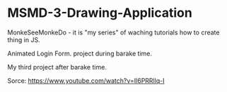 # MSMD-3-Drawing-Application

MonkeSeeMonkeDo - it is "my series" of waching tutorials how to create thing in JS.

Animated Login Form. project during barake time.

My third project after barake time.

Sorce:
https://www.youtube.com/watch?v=Il6PRRllq-I